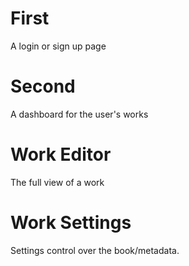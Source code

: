 # First
A login or sign up page

# Second
A dashboard for the user's works

# Work Editor
The full view of a work

# Work Settings
Settings control over the book/metadata.
